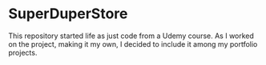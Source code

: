 # SuperDuperStore

This repository started life as just code from a Udemy course. As I worked on the project, making it my own, I decided to include it among my portfolio projects.
